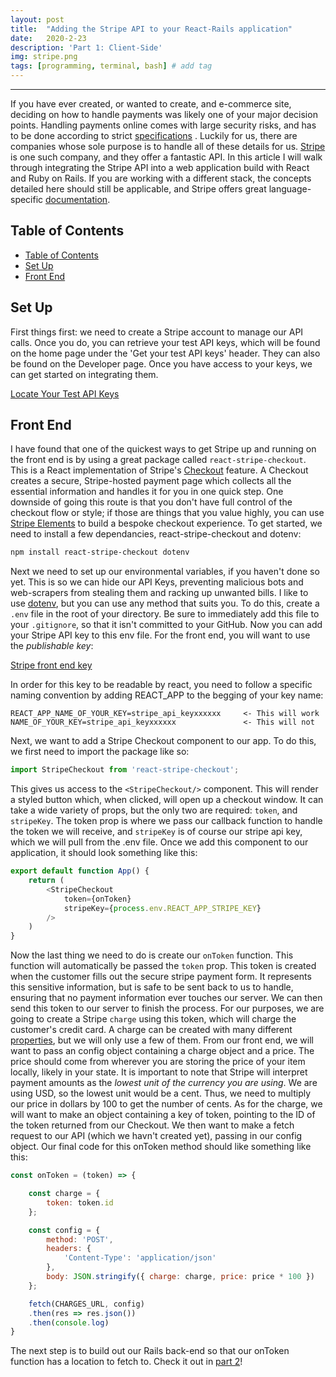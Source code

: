 ```yaml
---
layout: post
title:  "Adding the Stripe API to your React-Rails application"
date:   2020-2-23
description: 'Part 1: Client-Side'
img: stripe.png
tags: [programming, terminal, bash] # add tag
---
```

---

If you have ever created, or wanted to create, and e-commerce site, deciding on how to handle payments was likely one of your major decision points. Handling payments online comes with large security risks, and has to be done according to strict [specifications](https://www.alacriti.com/the-rules-and-regulations-of-online-payments/) . Luckily for us, there are companies whose sole purpose is to handle all of these details for us. [Stripe](https://stripe.com/) is one such company, and they offer a fantastic API. In this article I will walk through integrating the Stripe API into a web application build with React and Ruby on Rails. If you are working with a different stack, the concepts detailed here should still be applicable, and Stripe offers great language-specific [documentation](https://stripe.com/docs/api).

## Table of Contents

- [Table of Contents](#table-of-contents)
- [Set Up](#set-up)
- [Front End](#front-end)

## Set Up

First things first: we need to create a Stripe account to manage our API calls. Once you do, you can retrieve your test API keys, which will be found on the home page under the 'Get your test API keys' header. They can also be found on the Developer page. Once you have access to your keys, we can get started on integrating them.

[Locate Your Test API Keys](https://imgur.com/mWuSZRj)

## Front End

I have found that one of the quickest ways to get Stripe up and running on the front end is by using a great package called `react-stripe-checkout`. This is a React implementation of Stripe's [Checkout](https://stripe.com/docs/payments/checkout) feature. A Checkout creates a secure, Stripe-hosted payment page which collects all the essential information and handles it for you in one quick step. One downside of going this route is that you don't have full control of the checkout flow or style; if those are things that you value highly, you can use [Stripe Elements](https://stripe.com/docs/payments/accept-a-payment) to build a bespoke checkout experience. To get started, we need to install a few dependancies, react-stripe-checkout and dotenv:

```zsh
npm install react-stripe-checkout dotenv
```

Next we need to set up our environmental variables, if you haven't done so yet. This is so we can hide our API Keys, preventing malicious bots and web-scrapers from stealing them and racking up unwanted bills. I like to use [dotenv](https://www.npmjs.com/package/dotenv), but you can use any method that suits you. To do this, create a `.env` file in the root of your directory. Be sure to immediately add this file to your `.gitignore`, so that it isn't committed to your GitHub. Now you can add your Stripe API key to this env file. For the front end, you will want to use the *publishable key*:

[Stripe front end key](https://imgur.com/tNxzSYP)

In order for this key to be readable by react, you need to follow a specific naming convention by adding REACT_APP to the begging of your key name:

```.env
REACT_APP_NAME_OF_YOUR_KEY=stripe_api_keyxxxxxx     <- This will work
NAME_OF_YOUR_KEY=stripe_api_keyxxxxxx               <- This will not
```

Next, we want to add a Stripe Checkout component to our app. To do this, we first need to import the package like so:

```js
import StripeCheckout from 'react-stripe-checkout';
```

This gives us access to the `<StripeCheckout/>` component. This will render a styled button which, when clicked, will open up a checkout window. It can take a wide variety of props, but the only two are required: `token`, and `stripeKey`. The token prop is where we pass our callback function to handle the token we will receive, and  `stripeKey` is of course our stripe api key, which we will pull from the .env file. Once we add this component to our application, it should look something like this:

```js
export default function App() {
    return (
        <StripeCheckout
            token={onToken}
            stripeKey={process.env.REACT_APP_STRIPE_KEY}
        />
    )
}
```

Now the last thing we need to do is create our `onToken` function. This function will automatically be passed the `token` prop. This token is created when the customer fills out the secure stripe payment form. It represents this sensitive information, but is safe to be sent back to us to handle, ensuring that no payment information ever touches our server. We can then send this token to our server to finish the process. For our purposes, we are going to create a Stripe `charge` using this token, which will charge the customer's credit card. A charge can be created with many different [properties](https://stripe.com/docs/api/charges), but we will only use a few of them. From our front end, we will want to pass an config object containing a charge object and a price. The price should come from wherever you are storing the price of your item locally, likely in your state. It is important to note that Stripe will interpret payment amounts as the *lowest unit of the currency you are using*. We are using USD, so the lowest unit would be a cent. Thus, we need to multiply our price in dollars by 100 to get the number of cents. As for the charge, we will want to make an object containing a key of token, pointing to the ID of the token returned from our Checkout. We then want to make a fetch request to our API (which we havn't created yet), passing in our config object. Our final code for this onToken method should like something like this:

```js
const onToken = (token) => {

    const charge = {
        token: token.id
    };

    const config = {
        method: 'POST',
        headers: {
            'Content-Type': 'application/json'
        },
        body: JSON.stringify({ charge: charge, price: price * 100 })
    };

    fetch(CHARGES_URL, config)
    .then(res => res.json())
    .then(console.log)
}
```

The next step is to build out our Rails back-end so that our onToken function has a location to fetch to. Check it out in [part 2](https://shanelonergan.github.io/stripe-pt-2/)!
